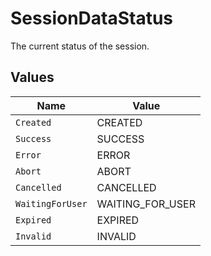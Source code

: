 # SessionDataStatus

The current status of the session.


## Values

| Name             | Value            |
| ---------------- | ---------------- |
| `Created`        | CREATED          |
| `Success`        | SUCCESS          |
| `Error`          | ERROR            |
| `Abort`          | ABORT            |
| `Cancelled`      | CANCELLED        |
| `WaitingForUser` | WAITING_FOR_USER |
| `Expired`        | EXPIRED          |
| `Invalid`        | INVALID          |